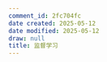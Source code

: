 ```yaml
---
comment_id: 2fc704fc
date created: 2025-05-12
date modified: 2025-05-12
draw: null
title: 监督学习
---
```

